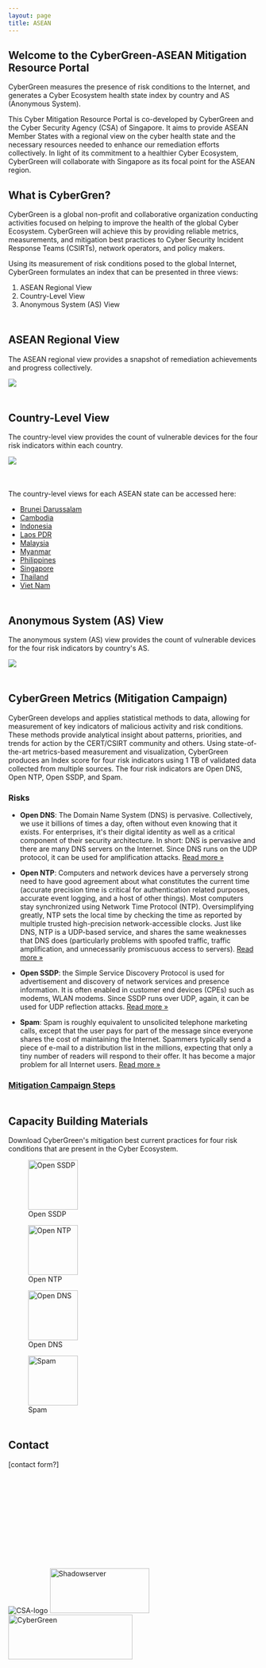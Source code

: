 ```yaml
---
layout: page
title: ASEAN
---
```

## Welcome to the CyberGreen-ASEAN Mitigation Resource Portal

CyberGreen measures the presence of risk conditions to the Internet, and generates a Cyber Ecosystem health state index by country and AS (Anonymous System).

This Cyber Mitigation Resource Portal is co-developed by CyberGreen and the Cyber Security Agency (CSA) of Singapore. It aims to provide ASEAN Member States with a regional view on the cyber health state and the necessary resources needed to enhance our remediation efforts collectively. In light of its commitment to a healthier Cyber Ecosystem, CyberGreen will collaborate with Singapore as its focal point for the ASEAN region.

## What is CyberGren?

CyberGreen is a global non-profit and collaborative organization conducting activities focused on helping to improve the health of the global Cyber Ecosystem. CyberGreen will achieve this by providing reliable metrics, measurements, and mitigation best practices to Cyber Security Incident Response Teams (CSIRTs), network operators, and policy makers.

Using its measurement of risk conditions posed to the global Internet, CyberGreen formulates an index that can be presented in three views: 

1. ASEAN Regional View
2. Country-Level View
3. Anonymous System (AS) View

<div style="margin-bottom: 50px">
</div>

## ASEAN Regional View

The ASEAN regional view provides a snapshot of remediation achievements and progress collectively.

<div>
  <img src="{{site.media}}asean-level.png"/>
</div>

<div style="margin-bottom: 50px">
</div>

## Country-Level View

The country-level view provides the count of vulnerable devices for the four risk indicators within each country. 

<div>
  <img src="{{site.media}}sing-country-level.png"/>
</div>

<div style="margin-bottom: 50px">
</div>

The country-level views for each ASEAN state can be accessed here:

*  <a href="http://stats.cybergreen.net/place/brunei/">Brunei Darussalam</a>
*  <a href="http://stats.cybergreen.net/place/cambodia/">Cambodia</a>
*  <a href="http://stats.cybergreen.net/place/indonesia/">Indonesia</a>
*  <a href="http://stats.cybergreen.net/place/laos/">Laos PDR</a>
*  <a href="http://stats.cybergreen.net/place/malaysia">Malaysia</a>
*  <a href="http://stats.cybergreen.net/place/myanmar">Myanmar</a>
*  <a href="http://stats.cybergreen.net/place/philippines">Philippines</a>
*  <a href="http://stats.cybergreen.net/place/singapore ">Singapore </a>
*  <a href="http://stats.cybergreen.net/place/thailand">Thailand</a>
*  <a href="http://stats.cybergreen.net/place/vietnam/">Viet Nam</a>

<div style="margin-bottom: 50px">
</div>

## Anonymous System (AS) View

The anonymous system (AS) view provides the count of vulnerable devices for the four risk indicators by country's AS.

<div>
  <img src="{{site.media}}sing-as-level.png"/>
</div>

<div style="margin-bottom: 50px">
</div>

## CyberGreen Metrics (Mitigation Campaign)

CyberGreen develops and applies statistical methods to data, allowing for measurement of key indicators of malicious activity and risk conditions. These methods provide analytical insight about patterns, priorities, and trends for action by the CERT/CSIRT community and others. Using state-of-the-art metrics-based measurement and visualization, CyberGreen produces an Index score for four risk indicators using 1 TB of validated data collected from multiple sources. The four risk indicators are Open DNS, Open NTP, Open SSDP, and Spam.

### Risks

+ <b>Open DNS</b>: The Domain Name System (DNS) is pervasive. Collectively, we use it billions of times a day, often without even knowing that it exists. For enterprises, it's their digital identity as well as a critical component of their security architecture. In short: DNS is pervasive and there are many DNS servers on the Internet. Since DNS runs on the UDP protocol, it can be used for amplification attacks. <a href="http://stats.cybergreen.net/risk/opendns/">Read more &raquo;</a>

+ <b>Open NTP</b>: Computers and network devices have a perversely strong need to have good agreement about what constitutes the current time (accurate precision time is critical for authentication related purposes, accurate event logging, and a host of other things). Most computers stay synchronized using Network Time Protocol (NTP). Oversimplifying greatly, NTP sets the local time by checking the time as reported by multiple trusted high-precision network-accessible clocks. Just like DNS, NTP is a UDP-based service, and shares the same weaknesses that DNS does (particularly problems with spoofed traffic, traffic amplification, and unnecessarily promiscuous access to servers). <a href="http://stats.cybergreen.net/risk/openntp/">Read more &raquo;</a>

+ <b>Open SSDP</b>: the Simple Service Discovery Protocol is used for advertisement and discovery of network services and presence information. It is often enabled in customer end devices (CPEs) such as modems, WLAN modems. Since SSDP runs over UDP, again, it can be used for UDP reflection attacks. <a href="http://stats.cybergreen.net/risk/openssdp/">Read more &raquo;</a>

+ <b>Spam</b>: Spam is roughly equivalent to unsolicited telephone marketing calls, except that the user pays for part of the message since everyone shares the cost of maintaining the Internet. Spammers typically send a piece of e-mail to a distribution list in the millions, expecting that only a tiny number of readers will respond to their offer. It has become a major problem for all Internet users. <a href="http://stats.cybergreen.net/risk/spam/">Read more &raquo;</a> 

### <a href="/mitigation/campaign-steps/">Mitigation Campaign Steps</a>

<div style="margin-bottom: 50px">
</div>

## Capacity Building Materials
Download CyberGreen's mitigation best current practices for four risk conditions that are present in the Cyber Ecosystem.

<figure>
<a download="Open SSDP" href="/img/medialibrary/Open SSDP.pptx" title="Open SSDP">
    <img alt="Open SSDP" src="{{site.media}}document-green.png" width="100" height="100"></a>
    <figcaption>Open SSDP</figcaption></figure><figure> <a download="Open NTP" href="/img/medialibrary/Open SSDP.pptx" title="Open NTP">
    <img alt="Open NTP" src="{{site.media}}document-green.png" width="100" height="100"></a>
    <figcaption>Open NTP</figcaption></figure><figure> <a download="Open DNS" href="/img/medialibrary/Open SSDP.pptx" title="Open DNS">
    <img alt="Open DNS" src="{{site.media}}document-green.png" width="100" height="100"></a>
    <figcaption>Open DNS</figcaption></figure><figure> <a download="Spam" href="/img/medialibrary/Open SSDP.pptx" title="Spam">
    <img alt="Spam" src="{{site.media}}document-green.png" width="100" height="100"></a>
    <figcaption>Spam</figcaption></figure>

<div style="margin-bottom: 50px">
</div>   

## Contact

[contact form?]

<div style="margin-bottom: 200px">
</div>  

<img class="alignnone wp-image-210 aligncenter" src="{{site.media}}csa-logo.jpg" alt="CSA-logo" /> <img class="alignnone size-full wp-image-171 aligncenter" src="{{site.media}}Shadowserver.png" alt="Shadowserver" width="200" height="90" /> <img class="alignnone size-full wp-image-171 aligncenter" src="{{site.media}}CG_Logo_Colorchange_GreyandGreen.png" alt="CyberGreen" width="250" height="90" /> 
